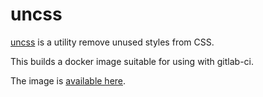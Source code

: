# uncss

[uncss](https://github.com/giakki/uncss) is a utility remove unused styles from CSS.

This builds a docker image suitable for using with gitlab-ci.

The image is [available here](https://hub.docker.com/r/rtprio/uncss/).
